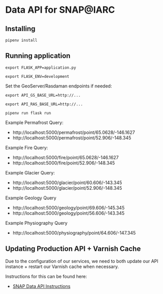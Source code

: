 # Data API for SNAP@IARC

## Installing

`pipenv install`

## Running application

`export FLASK_APP=application.py`

`export FLASK_ENV=development`

Set the GeoServer/Rasdaman endpoints if needed:

`export API_GS_BASE_URL=http://...`

`export API_RAS_BASE_URL=http://...`

`pipenv run flask run`


Example Permafrost Query:
 -  http://localhost:5000/permafrost/point/65.0628/-146.1627
 -  http://localhost:5000/permafrost/point/52.906/-148.345

Example Fire Query:
 -  http://localhost:5000/fire/point/65.0628/-146.1627
 -  http://localhost:5000/fire/point/52.906/-148.345

Example Glacier Query:
 - http://localhost:5000/glacier/point/60.606/-143.345
 - http://localhost:5000/glacier/point/52.906/-148.345

Example Geology Query
 - http://localhost:5000/geology/point/69.606/-145.345
 - http://localhost:5000/geology/point/56.606/-143.345

Example Physiography Query
 - http://localhost:5000/physiography/point/64.606/-147.345

## Updating Production API + Varnish Cache

Due to the configuration of our services, we need to both update
our API instance + restart our Varnish cache when necessary.

Instructions for this can be found here:

 - [SNAP Data API Instructions](https://docs.google.com/document/d/1Z31-mkDE0skITOuOOMBQwuO2I8jUDuApm7VX-A9v1LA/edit?usp=sharing)